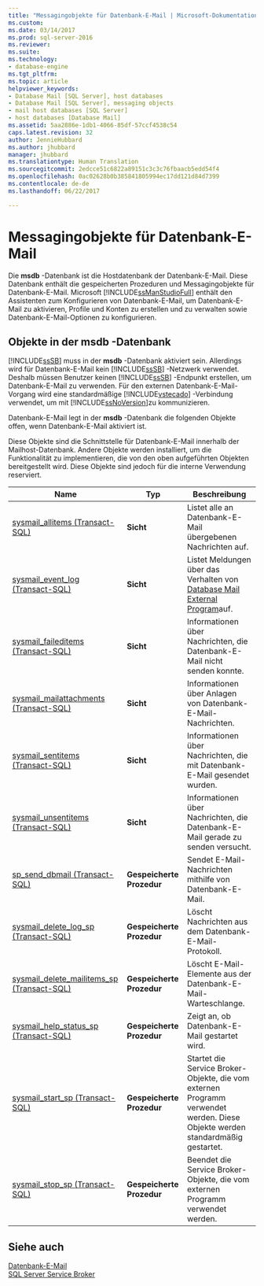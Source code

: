 ```yaml
---
title: "Messagingobjekte für Datenbank-E-Mail | Microsoft-Dokumentation"
ms.custom: 
ms.date: 03/14/2017
ms.prod: sql-server-2016
ms.reviewer: 
ms.suite: 
ms.technology:
- database-engine
ms.tgt_pltfrm: 
ms.topic: article
helpviewer_keywords:
- Database Mail [SQL Server], host databases
- Database Mail [SQL Server], messaging objects
- mail host databases [SQL Server]
- host databases [Database Mail]
ms.assetid: 5aa2886e-1db1-4066-85df-57ccf4538c54
caps.latest.revision: 32
author: JennieHubbard
ms.author: jhubbard
manager: jhubbard
ms.translationtype: Human Translation
ms.sourcegitcommit: 2edcce51c6822a89151c3c3c76fbaacb5edd54f4
ms.openlocfilehash: 0ac02628b0b385841805994ec17dd121d84d7399
ms.contentlocale: de-de
ms.lasthandoff: 06/22/2017

---
```

# <a name="database-mail-messaging-objects"></a>Messagingobjekte für Datenbank-E-Mail
  Die **msdb** -Datenbank ist die Hostdatenbank der Datenbank-E-Mail. Diese Datenbank enthält die gespeicherten Prozeduren und Messagingobjekte für Datenbank-E-Mail. Microsoft [!INCLUDE[ssManStudioFull](../../includes/ssmanstudiofull-md.md)] enthält den Assistenten zum Konfigurieren von Datenbank-E-Mail, um Datenbank-E-Mail zu aktivieren, Profile und Konten zu erstellen und zu verwalten sowie Datenbank-E-Mail-Optionen zu konfigurieren.  
  
##  <a name="ComponentsAndConcepts"></a> Objekte in der **msdb** -Datenbank  
 [!INCLUDE[ssSB](../../includes/sssb-md.md)] muss in der **msdb** -Datenbank aktiviert sein. Allerdings wird für Datenbank-E-Mail kein [!INCLUDE[ssSB](../../includes/sssb-md.md)] -Netzwerk verwendet. Deshalb müssen Benutzer keinen [!INCLUDE[ssSB](../../includes/sssb-md.md)] -Endpunkt erstellen, um Datenbank-E-Mail zu verwenden. Für den externen Datenbank-E-Mail-Vorgang wird eine standardmäßige [!INCLUDE[vstecado](../../includes/vstecado-md.md)] -Verbindung verwendet, um mit [!INCLUDE[ssNoVersion](../../includes/ssnoversion-md.md)]zu kommunizieren.  
  
 Datenbank-E-Mail legt in der **msdb** -Datenbank die folgenden Objekte offen, wenn Datenbank-E-Mail aktiviert ist.  
  
 Diese Objekte sind die Schnittstelle für Datenbank-E-Mail innerhalb der Mailhost-Datenbank. Andere Objekte werden installiert, um die Funktionalität zu implementieren, die von den oben aufgeführten Objekten bereitgestellt wird. Diese Objekte sind jedoch für die interne Verwendung reserviert.  
  
|Name|Typ|Beschreibung|  
|----------|----------|-----------------|  
|[sysmail_allitems &#40;Transact-SQL&#41;](../../relational-databases/system-catalog-views/sysmail-allitems-transact-sql.md)|**Sicht**|Listet alle an Datenbank-E-Mail übergebenen Nachrichten auf.|  
|[sysmail_event_log &#40;Transact-SQL&#41;](../../relational-databases/system-catalog-views/sysmail-event-log-transact-sql.md)|**Sicht**|Listet Meldungen über das Verhalten von [Database Mail External Program](../../relational-databases/database-mail/database-mail-external-program.md)auf.|  
|[sysmail_faileditems &#40;Transact-SQL&#41;](../../relational-databases/system-catalog-views/sysmail-faileditems-transact-sql.md)|**Sicht**|Informationen über Nachrichten, die Datenbank-E-Mail nicht senden konnte.|  
|[sysmail_mailattachments &#40;Transact-SQL&#41;](../../relational-databases/system-catalog-views/sysmail-mailattachments-transact-sql.md)|**Sicht**|Informationen über Anlagen von Datenbank-E-Mail-Nachrichten.|  
|[sysmail_sentitems &#40;Transact-SQL&#41;](../../relational-databases/system-catalog-views/sysmail-sentitems-transact-sql.md)|**Sicht**|Informationen über Nachrichten, die mit Datenbank-E-Mail gesendet wurden.|  
|[sysmail_unsentitems &#40;Transact-SQL&#41;](../../relational-databases/system-catalog-views/sysmail-unsentitems-transact-sql.md)|**Sicht**|Informationen über Nachrichten, die Datenbank-E-Mail gerade zu senden versucht.|  
|[sp_send_dbmail &#40;Transact-SQL&#41;](../../relational-databases/system-stored-procedures/sp-send-dbmail-transact-sql.md)|**Gespeicherte Prozedur**|Sendet E-Mail-Nachrichten mithilfe von Datenbank-E-Mail.|  
|[sysmail_delete_log_sp &#40;Transact-SQL&#41;](../../relational-databases/system-stored-procedures/sysmail-delete-log-sp-transact-sql.md)|**Gespeicherte Prozedur**|Löscht Nachrichten aus dem Datenbank-E-Mail-Protokoll.|  
|[sysmail_delete_mailitems_sp &#40;Transact-SQL&#41;](../../relational-databases/system-stored-procedures/sysmail-delete-mailitems-sp-transact-sql.md)|**Gespeicherte Prozedur**|Löscht E-Mail-Elemente aus der Datenbank-E-Mail-Warteschlange.|  
|[sysmail_help_status_sp &#40;Transact-SQL&#41;](../../relational-databases/system-stored-procedures/sysmail-help-status-sp-transact-sql.md)|**Gespeicherte Prozedur**|Zeigt an, ob Datenbank-E-Mail gestartet wird.|  
|[sysmail_start_sp (Transact-SQL)](../../relational-databases/system-stored-procedures/sysmail-start-sp-transact-sql.md)|**Gespeicherte Prozedur**|Startet die Service Broker-Objekte, die vom externen Programm verwendet werden. Diese Objekte werden standardmäßig gestartet.|  
|[sysmail_stop_sp (Transact-SQL)](../../relational-databases/system-stored-procedures/sysmail-stop-sp-transact-sql.md)|**Gespeicherte Prozedur**|Beendet die Service Broker-Objekte, die vom externen Programm verwendet werden.|  
  
  
## <a name="see-also"></a>Siehe auch  
 [Datenbank-E-Mail](../../relational-databases/database-mail/database-mail.md)   
 [SQL Server Service Broker](../../database-engine/configure-windows/sql-server-service-broker.md)  
  
  
